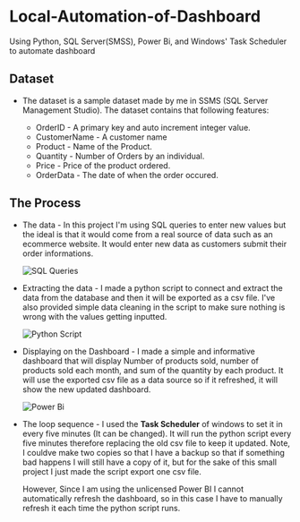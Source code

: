 # Local-Automation-of-Dashboard
Using Python, SQL Server(SMSS), Power Bi, and Windows' Task Scheduler to automate dashboard

## Dataset
- The dataset is a sample dataset made by me in SSMS (SQL Server Management Studio). The dataset contains that following features:

  - OrderID - A primary key and auto increment integer value.
  - CustomerName - A customer name
  - Product - Name of the Product.
  - Quantity - Number of Orders by an individual.
  - Price - Price of the product ordered.
  - OrderData - The date of when the order occured.
 
## The Process
- The data - In this project I'm using SQL queries to enter new values but the ideal is that it would come from a real source of data such as an ecommerce        website. It would enter new data as customers submit their order informations.
  
  ![SQL Queries](https://github.com/user-attachments/assets/4587f522-47b0-4d3e-bb98-ee26bd2ab404)

- Extracting the data - I made a python script to connect and extract the data from the database and then it will be exported as a csv file. I've also provided simple data cleaning in the script to make sure nothing is wrong with the values getting inputted.
  
  ![Python Script](https://github.com/user-attachments/assets/41475712-3a19-4c14-9333-f4209b6efaf3)

- Displaying on the Dashboard - I made a simple and informative dashboard that will display Number of products sold, number of products sold each month, and sum of the quantity by each product. It will use the exported csv file as a data source so if it refreshed, it will show the new updated dashboard.

  ![Power Bi](https://github.com/user-attachments/assets/a6a42a73-45aa-496c-9cf9-414a1238c891)

- The loop sequence - I used the **Task Scheduler** of windows to set it in every five minutes (It can be changed). It will run the python script every five minutes therefore replacing the old csv file to keep it updated. Note, I couldve make two copies so that I have a backup so that if something bad happens I will still have a copy of it, but for the sake of this small project I just made the script export one csv file.

  However, Since I am using the unlicensed Power BI I cannot automatically refresh the dashboard, so in this case I have to manually refresh it each time the python script runs.
